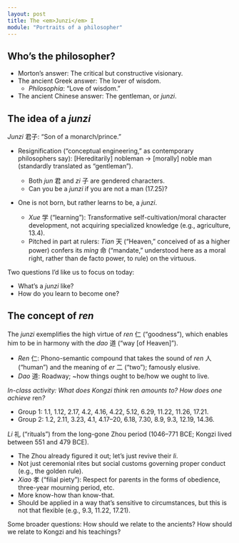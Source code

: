 ```yaml
---
layout: post
title: The <em>Junzi</em> I
module: "Portraits of a philosopher"
---
```


## Who’s the philosopher?

- Morton’s answer: The critical but constructive visionary.
- The ancient Greek answer: The lover of wisdom.
  - *Philosophía*: “Love of wisdom.”
- The ancient Chinese answer: The gentleman, or *junzi*.

## The idea of a *junzi*

*Junzi* 君子: “Son of a monarch/prince.”

- Resignification (“conceptual engineering,” as contemporary philosophers say): [Hereditarily] nobleman -> [morally] noble man (standardly translated as “gentleman”).
  - Both *jun* 君 and *zi* 子 are gendered characters.
  - Can you be a *junzi* if you are not a man (17.25)?

- One is not born, but rather learns to be, a *junzi*.
  - *Xue* 学 (“learning”): Transformative self-cultivation/moral character development, not acquiring specialized knowledge (e.g., agriculture, 13.4).
  - Pitched in part at rulers: *Tian* 天 (“Heaven,” conceived of as a higher power) confers its *ming* 命 (“mandate,” understood here as a moral right, rather than de facto power, to rule) on the virtuous.

Two questions I’d like us to focus on today:
- What’s a *junzi* like?
- How do you learn to become one? 


## The concept of *ren*

The *junzi* exemplifies the high virtue of *ren* 仁 (“goodness”), which enables him to be in harmony with the *dao* 道 (“way [of Heaven]”).

- *Ren* 仁: Phono-semantic compound that takes the sound of *ren* 人 (“human”) and the meaning of *er* 二 (“two”); famously elusive.
- *Dao* 道: Roadway; ~how things ought to be/how we ought to live.

<i>In-class activity: What does Kongzi think</i> ren <i>amounts to? How does one achieve</i> ren<i>?</i>

- Group 1: 1.1, 1.12, 2.17, 4.2, 4.16, 4.22, 5.12, 6.29, 11.22, 11.26, 17.21.
- Group 2: 1.2, 2.11, 3.23, 4.1, 4.17–20, 6.18, 7.30, 8.9, 9.3, 12.19, 14.36.

*Li* 礼 (“rituals”) from the long-gone Zhou period (1046–771 BCE; Kongzi lived between 551 and 479 BCE).

- The Zhou already figured it out; let’s just revive their *li*.
- Not just ceremonial rites but social customs governing proper conduct (e.g., the golden rule).
- *Xiao* 孝 (“filial piety”): Respect for parents in the forms of obedience,   three-year mourning period, etc.
- More know-how than know-that.
- Should be applied in a way that’s sensitive to circumstances, but this is not that flexible (e.g., 9.3, 11.22, 17.21).

Some broader questions: How should we relate to the ancients? How should we relate to Kongzi and his teachings?
